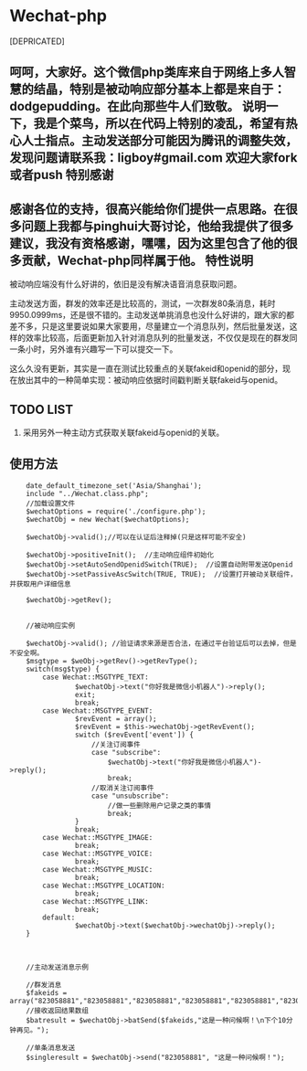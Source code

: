 Wechat-php
==============
[DEPRICATED]
  
  
呵呵，大家好。这个微信php类库来自于网络上多人智慧的结晶，特别是被动响应部分基本上都是来自于：dodgepudding。在此向那些牛人们致敬。 说明一下，我是个菜鸟，所以在代码上特别的凌乱，希望有热心人士指点。主动发送部分可能因为腾讯的调整失效，发现问题请联系我：ligboy#gmail.com
欢迎大家fork或者push
特别感谢
--------
感谢各位的支持，很高兴能给你们提供一点思路。在很多问题上我都与pinghui大哥讨论，他给我提供了很多建议，我没有资格感谢，嘿嘿，因为这里包含了他的很多贡献，Wechat-php同样属于他。
特性说明
--------
被动响应端没有什么好讲的，依旧是没有解决语音消息获取问题。

主动发送方面，群发的效率还是比较高的，测试，一次群发80条消息，耗时9950.0999ms，还是很不错的。主动发送单挑消息也没什么好讲的，跟大家的都差不多，只是这里要说如果大家要用，尽量建立一个消息队列，然后批量发送，这样的效率比较高，后面更新加入针对消息队列的批量发送，不仅仅是现在的群发同一条小时，另外谁有兴趣写一下可以提交一下。

这么久没有更新，其实是一直在测试比较重点的关联fakeid和openid的部分，现在放出其中的一种简单实现：被动响应依据时间戳判断关联fakeid与openid。

TODO LIST
--------
1. 采用另外一种主动方式获取关联fakeid与openid的关联。

使用方法
--------
        date_default_timezone_set('Asia/Shanghai');
        include "../Wechat.class.php";
        //加载设置文件
        $wechatOptions = require('./configure.php');
        $wechatObj = new Wechat($wechatOptions);

        $wechatObj->valid();//可以在认证后注释掉(只是这样可能不安全)

        $wechatObj->positiveInit();  //主动响应组件初始化
        $wechatObj->setAutoSendOpenidSwitch(TRUE);  //设置自动附带发送Openid
        $wechatObj->setPassiveAscSwitch(TRUE, TRUE);  //设置打开被动关联组件，并获取用户详细信息

        $wechatObj->getRev(); 


        //被动响应实例

        $wechatObj->valid(); //验证请求来源是否合法，在通过平台验证后可以去掉，但是不安全啊。
        $msgtype = $weObj->getRev()->getRevType();
        switch(msg$type) {
            case Wechat::MSGTYPE_TEXT:
                    $wechatObj->text("你好我是微信小机器人")->reply();
                    exit;
                    break;
            case Wechat::MSGTYPE_EVENT:
                    $revEvent = array();
                    $revEvent = $this->wechatObj->getRevEvent();
                    switch ($revEvent['event']) {
                        //关注订阅事件
                        case "subscribe":
                            $wechatObj->text("你好我是微信小机器人")->reply();
                            break;
                        //取消关注订阅事件
                        case "unsubscribe":
                            //做一些删除用户记录之类的事情
                            break;
                    }
                    break;
            case Wechat::MSGTYPE_IMAGE:
                    break;
            case Wechat::MSGTYPE_VOICE:
                    break;
            case Wechat::MSGTYPE_MUSIC:
                    break;
            case Wechat::MSGTYPE_LOCATION:
                    break;
            case Wechat::MSGTYPE_LINK:
                    break;
            default:
                    $wechatObj->text($wechatObj->wechatObj)->reply();
        }



        //主动发送消息示例

        //群发消息
        $fakeids = array("823058881","823058881","823058881","823058881","823058881","823058881","823058881","823058881","823058881","823058881","823058881","823058881","823058881","823058881","823058881","823058881","823058881","823058881","823058881","823058881","823058881","823058881","823058881","823058881","823058881","823058881","823058881","823058881","823058881","823058881","823058881","823058881","823058881","823058881","823058881","823058881","823058881","823058881","823058881","823058881","823058881","823058881","823058881","823058881","823058881","823058881","823058881","823058881","823058881","823058881","823058881","823058881","823058881","823058881","823058881","823058881","823058881","823058881","823058881","823058881","823058881","823058881","823058881","823058881","823058881","823058881","823058881","823058881","823058881","823058881","823058881","823058881","823058881","823058881","823058881","823058881","823058881","823058881","823058881","823058881","823058881","823058881","823058881","823058881","823058881","823058881","823058881","823058881");
        //接收返回结果数组
        $batresult = $wechatObj->batSend($fakeids,"这是一种问候啊！\n下个10分钟再见。");

        //单条消息发送
        $singleresult = $wechatObj->send("823058881", "这是一种问候啊！");
